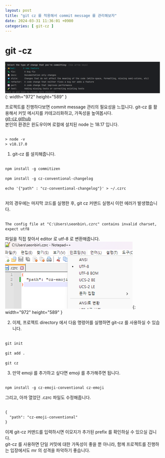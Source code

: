 ```yaml
---
layout: post
title: "git cz 를 적용해서 commit message 를 관리해보자"
date: 2024-03-31 11:36:01 +0900
categories: [ git-cz ]
---
```


# git -cz

![Desktop View](/assets/img/2024-03-31/2024-03-31-git-cz.png){: width="972" height="589" }

프로젝트를 진행하다보면 commit message 관리의 필요성을 느낍니다. git-cz 를 활용해서 커밋 메시지를 카테고리화하고, 가독성을 높여봅시다.
<br><span>
[git-cz github](https://github.com/streamich/git-cz)
<br><span>
본인의 환경은 윈도우이며 로컬에 설치된 node 는 18.17 입니다.
```shell

> node -v
> v18.17.0

```

1. git-cz 를 설치해줍니다.

```shell

npm install -g commitizen

npm install -g cz-conventional-changelog

echo '{"path" : "cz-conventional-changelog"}' > ~/.czrc


```

저의 경우에는 마지막 코드를 실행한 후, git cz 커맨드 실행시 이런 에러가 발생했습니다.

```shell

The config file at "C:\Users\seonbin\.czrc" contains invalid charset, expect utf8

```

파일을 직접 찾아서 editor 로 utf-8 로 변환해줍니다.
![Desktop View](/assets/img/2024-03-31/2024-03-31-encoding.png){: width="972" height="589" }

2. 이제, 프로젝트 directory 에서 다음 명령어를 실행하면 git-cz 를 사용하실 수 있습니다.

```shell

git init

git add .

git cz

```

3. 만약 emoji 를 추가하고 싶다면 emoji 를 추가해주면 됩니다.

```shell

npm install -g cz-emoji-conventional cz-emoji

```

그리고, 아까 열었던 .czrc 파일도 수정해줍니다.

```shell

{
  "path": "cz-emoji-conventional"
}

```

이제 git-cz 커맨드를 입력하시면 이모지가 추가된 prefix 를 확인하실 수 있으실 겁니다.
<br><span>
git-cz 를 사용하면 단일 커밋에 대한 가독성이 좋을 뿐 아니라, 함께 프로젝트를 진행하는 입장에서도 mr 의 성격을 파악하기 좋습니다.
